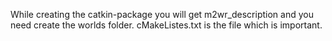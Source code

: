 While creating the catkin-package you will get m2wr_description and you need create the worlds folder.
cMakeListes.txt is the file which is important.
